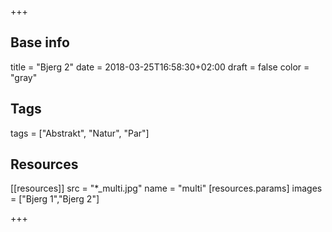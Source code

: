 +++

## Base info
title = "Bjerg 2"
date = 2018-03-25T16:58:30+02:00
draft = false
color = "gray"

## Tags
tags = ["Abstrakt", "Natur", "Par"]

## Resources
[[resources]]
  src = "*_multi.jpg"
  name = "multi"
 [resources.params]
    images = ["Bjerg 1","Bjerg 2"]

+++


